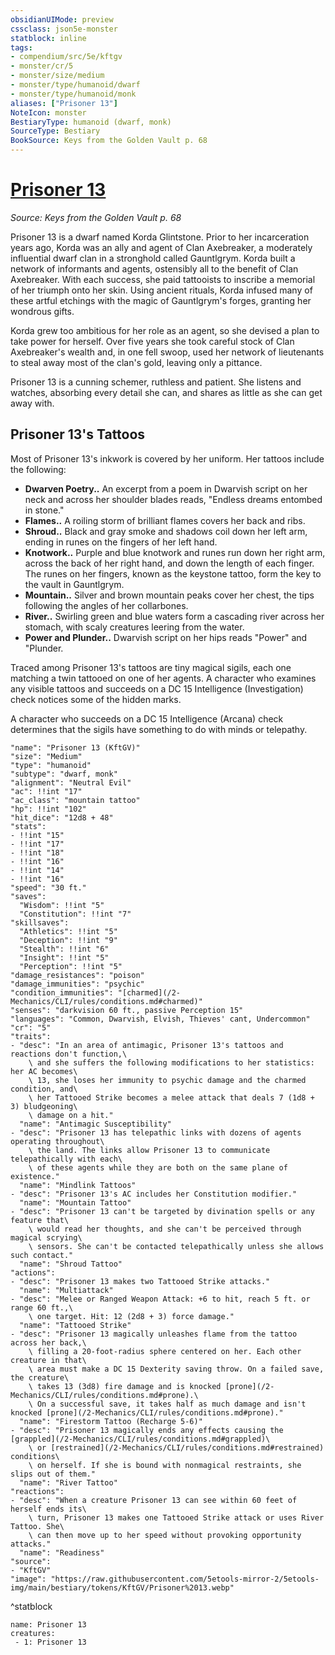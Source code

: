 ```yaml
---
obsidianUIMode: preview
cssclass: json5e-monster
statblock: inline
tags:
- compendium/src/5e/kftgv
- monster/cr/5
- monster/size/medium
- monster/type/humanoid/dwarf
- monster/type/humanoid/monk
aliases: ["Prisoner 13"]
NoteIcon: monster
BestiaryType: humanoid (dwarf, monk)
SourceType: Bestiary
BookSource: Keys from the Golden Vault p. 68
---
```

# [Prisoner 13](2-Mechanics\CLI\bestiary\npc/prisoner-13-kftgv.md)
*Source: Keys from the Golden Vault p. 68*  

Prisoner 13 is a dwarf named Korda Glintstone. Prior to her incarceration years ago, Korda was an ally and agent of Clan Axebreaker, a moderately influential dwarf clan in a stronghold called Gauntlgrym. Korda built a network of informants and agents, ostensibly all to the benefit of Clan Axebreaker. With each success, she paid tattooists to inscribe a memorial of her triumph onto her skin. Using ancient rituals, Korda infused many of these artful etchings with the magic of Gauntlgrym's forges, granting her wondrous gifts.

Korda grew too ambitious for her role as an agent, so she devised a plan to take power for herself. Over five years she took careful stock of Clan Axebreaker's wealth and, in one fell swoop, used her network of lieutenants to steal away most of the clan's gold, leaving only a pittance.

Prisoner 13 is a cunning schemer, ruthless and patient. She listens and watches, absorbing every detail she can, and shares as little as she can get away with.

## Prisoner 13's Tattoos

Most of Prisoner 13's inkwork is covered by her uniform. Her tattoos include the following:

- **Dwarven Poetry..** An excerpt from a poem in Dwarvish script on her neck and across her shoulder blades reads, "Endless dreams entombed in stone."  
- **Flames..** A roiling storm of brilliant flames covers her back and ribs.  
- **Shroud..** Black and gray smoke and shadows coil down her left arm, ending in runes on the fingers of her left hand.  
- **Knotwork..** Purple and blue knotwork and runes run down her right arm, across the back of her right hand, and down the length of each finger. The runes on her fingers, known as the keystone tattoo, form the key to the vault in Gauntlgrym.  
- **Mountain..** Silver and brown mountain peaks cover her chest, the tips following the angles of her collarbones.  
- **River..** Swirling green and blue waters form a cascading river across her stomach, with scaly creatures leering from the water.  
- **Power and Plunder..** Dwarvish script on her hips reads "Power" and "Plunder.  

Traced among Prisoner 13's tattoos are tiny magical sigils, each one matching a twin tattooed on one of her agents. A character who examines any visible tattoos and succeeds on a DC 15 Intelligence (Investigation) check notices some of the hidden marks.

A character who succeeds on a DC 15 Intelligence (Arcana) check determines that the sigils have something to do with minds or telepathy.

```statblock
"name": "Prisoner 13 (KftGV)"
"size": "Medium"
"type": "humanoid"
"subtype": "dwarf, monk"
"alignment": "Neutral Evil"
"ac": !!int "17"
"ac_class": "mountain tattoo"
"hp": !!int "102"
"hit_dice": "12d8 + 48"
"stats":
- !!int "15"
- !!int "17"
- !!int "18"
- !!int "16"
- !!int "14"
- !!int "16"
"speed": "30 ft."
"saves":
  "Wisdom": !!int "5"
  "Constitution": !!int "7"
"skillsaves":
  "Athletics": !!int "5"
  "Deception": !!int "9"
  "Stealth": !!int "6"
  "Insight": !!int "5"
  "Perception": !!int "5"
"damage_resistances": "poison"
"damage_immunities": "psychic"
"condition_immunities": "[charmed](/2-Mechanics/CLI/rules/conditions.md#charmed)"
"senses": "darkvision 60 ft., passive Perception 15"
"languages": "Common, Dwarvish, Elvish, Thieves' cant, Undercommon"
"cr": "5"
"traits":
- "desc": "In an area of antimagic, Prisoner 13's tattoos and reactions don't function,\
    \ and she suffers the following modifications to her statistics: her AC becomes\
    \ 13, she loses her immunity to psychic damage and the charmed condition, and\
    \ her Tattooed Strike becomes a melee attack that deals 7 (1d8 + 3) bludgeoning\
    \ damage on a hit."
  "name": "Antimagic Susceptibility"
- "desc": "Prisoner 13 has telepathic links with dozens of agents operating throughout\
    \ the land. The links allow Prisoner 13 to communicate telepathically with each\
    \ of these agents while they are both on the same plane of existence."
  "name": "Mindlink Tattoos"
- "desc": "Prisoner 13's AC includes her Constitution modifier."
  "name": "Mountain Tattoo"
- "desc": "Prisoner 13 can't be targeted by divination spells or any feature that\
    \ would read her thoughts, and she can't be perceived through magical scrying\
    \ sensors. She can't be contacted telepathically unless she allows such contact."
  "name": "Shroud Tattoo"
"actions":
- "desc": "Prisoner 13 makes two Tattooed Strike attacks."
  "name": "Multiattack"
- "desc": "Melee or Ranged Weapon Attack: +6 to hit, reach 5 ft. or range 60 ft.,\
    \ one target. Hit: 12 (2d8 + 3) force damage."
  "name": "Tattooed Strike"
- "desc": "Prisoner 13 magically unleashes flame from the tattoo across her back,\
    \ filling a 20-foot-radius sphere centered on her. Each other creature in that\
    \ area must make a DC 15 Dexterity saving throw. On a failed save, the creature\
    \ takes 13 (3d8) fire damage and is knocked [prone](/2-Mechanics/CLI/rules/conditions.md#prone).\
    \ On a successful save, it takes half as much damage and isn't knocked [prone](/2-Mechanics/CLI/rules/conditions.md#prone)."
  "name": "Firestorm Tattoo (Recharge 5-6)"
- "desc": "Prisoner 13 magically ends any effects causing the [grappled](/2-Mechanics/CLI/rules/conditions.md#grappled)\
    \ or [restrained](/2-Mechanics/CLI/rules/conditions.md#restrained) conditions\
    \ on herself. If she is bound with nonmagical restraints, she slips out of them."
  "name": "River Tattoo"
"reactions":
- "desc": "When a creature Prisoner 13 can see within 60 feet of herself ends its\
    \ turn, Prisoner 13 makes one Tattooed Strike attack or uses River Tattoo. She\
    \ can then move up to her speed without provoking opportunity attacks."
  "name": "Readiness"
"source":
- "KftGV"
"image": "https://raw.githubusercontent.com/5etools-mirror-2/5etools-img/main/bestiary/tokens/KftGV/Prisoner%2013.webp"
```
^statblock

```encounter-table
name: Prisoner 13
creatures:
 - 1: Prisoner 13
```